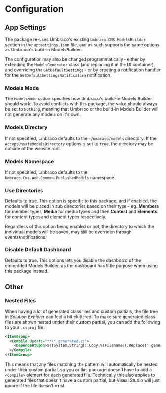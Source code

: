 # Configuration




## App Settings

The package re-uses Umbraco's existing `Umbraco.CMS.ModelsBuilder` section in the `appsettings.json` file, and as such supports the same options as Umbraco's build-in ModelsBuilder.

The configuration may also be changed programmatically - either by extending the `ModelsGenerator` class (and replacing it in the DI container), and overriding the `GetDefaultSettings` - or by creating a notification handler for the `GetDefaultSettingsNotification` notification.

### Models Mode

The `ModelsMode` option specifies how Umbraco's build-in Models Builder should work. To avoid conflicts with this package, the value should always be set to `Nothing`, meaning that Umbraco or the build-in Models Builder will not generate any models on it's own.

### Models Directory

If not specified, Umbraco defaults to the `~/umbraco/models` directory. If the `AcceptUnsafeModelsDirectory` options is set to `true`, the directory may be outside of the website root.

### Models Namespace

If not specified, Umbraco defaults to the `Umbraco.Cms.Web.Common.PublishedModels` namespace.

### Use Directories

Defaults to <c>true</c>. This option is specific to this package, and if enabled, the models will be placed in sub directories based on their type - eg. **Members** for member types, **Media** for media types and then **Content** and **Elements** for content types and element types respectively.

Regardless of this option being enabled or not, the directory to which the individual models will be saved, may still be overriden through events/notifications.

### Disable Default Dashboard

Defaults to <c>true</c>. This options lets you disable the dashboard of the embedded Models Builder, as the dashboard has little purpose when using this package instead.





## Other

### Nested Files

When having a lot of generated class files and custom partials, the file tree in *Solution Explorer* can feel a bit cluttered. To make sure generated class files are shown nested under their custom partial, you can add the following to your `.csproj` file:

```xml
<ItemGroup>
  <Compile Update="**\*.generated.cs">
    <DependentUpon>$([System.String]::Copy(%(Filename)).Replace('.generated', '.cs'))</DependentUpon>
  </Compile>
</ItemGroup>
```

This means that any files matching the pattern will automatically be nested under their custom partial, so you or this package doesn't have to add a `<Compile>` element for each generated file. Technically this also applies to generated files that doesn't have a custom partial, but Visual Studio will just ignore if the file doesn't exist.